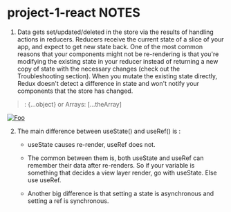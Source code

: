 # project-1-react NOTES

1. Data gets set/updated/deleted in the store via the results of handling actions in reducers. Reducers receive the current state of a slice of your app, and expect to get new state back. One of the most common reasons that your components might not be re-rendering is that you're modifying the existing state in your reducer instead of returning a new copy of state with the necessary changes (check out the Troubleshooting section). When you mutate the existing state directly, Redux doesn't detect a difference in state and won't notify your components that the store has changed.

 >: {...object} or Arrays: [...theArray]

 [![Foo](https://res.cloudinary.com/practicaldev/image/fetch/s--m5BdPzhS--/c_limit%2Cf_auto%2Cfl_progressive%2Cq_66%2Cw_880/https://i.imgur.com/riadAin.gif)](http://google.com.au/)

2. The main difference between useState() and useRef() is :

    * useState causes re-render, useRef does not.

    * The common between them is, both useState and useRef can remember their data after re-renders. So if your variable is something that decides a view layer render, go with useState. Else use useRef.

    * Another big difference is that setting a state is asynchronous and setting a ref is synchronous.
